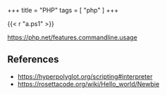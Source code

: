 +++
title = "PHP"
tags = [ "php" ]
+++

{{< r "a.ps1" >}}

<https://php.net/features.commandline.usage>

## References

- <https://hyperpolyglot.org/scripting#interpreter>
- <https://rosettacode.org/wiki/Hello_world/Newbie>

